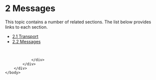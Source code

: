 <html dir="LTR" xmlns:mshelp="http://msdn.microsoft.com/mshelp" xmlns:ddue="http://ddue.schemas.microsoft.com/authoring/2003/5" xmlns:xlink="http://www.w3.org/1999/xlink" xmlns:tool="http://www.microsoft.com/tooltip">
    <head>
        <meta http-equiv="Content-Type" content="text/html; CHARSET=utf-8"></meta>
        <meta name="save" content="history"></meta>
        <title>2 Messages</title>
        <xml>
            <mshelp:toctitle title="2 Messages"></mshelp:toctitle>
            <mshelp:rltitle title="[MS-RSWSRMSM2006]: Messages"></mshelp:rltitle>
            <mshelp:keyword index="A" term="4e4943b9-c748-4d6e-8c71-1056b957da75"></mshelp:keyword>
            <mshelp:attr name="DCSext.ContentType" value="open specification"></mshelp:attr>
            <mshelp:attr name="AssetID" value="4e4943b9-c748-4d6e-8c71-1056b957da75"></mshelp:attr>
            <mshelp:attr name="TopicType" value="kbRef"></mshelp:attr>
            <mshelp:attr name="DCSext.Title" value="[MS-RSWSRMSM2006]: Messages" />
        </xml>
    </head>
    <body>
        <div id="header">
            <h1 class="heading">2 Messages</h1>
        </div>
        <div id="mainSection">
            <div id="mainBody">
                <div id="allHistory" class="saveHistory"></div>
                <div id="sectionSection0" class="section" name="collapseableSection">
                    <p>This topic contains a number of related sections. The list below provides links to each section.<br /></p><ul><li><span><a href="ce69a255-4a80-47e2-88f7-6e8576057031.htm">2.1 Transport</a></span></li><li><span><a href="323541b1-5b9f-451c-b5fe-3cfd80d15d3c.htm">2.2 Messages</a></span></li></ul><p><br /></p>


                </div>
            </div>
        </div>
    </body>
</html>